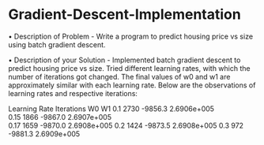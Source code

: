 # Gradient-Descent-Implementation
• Description of Problem - Write a program to predict housing price vs size using batch gradient descent.  

• Description of your Solution -
Implemented batch gradient descent to predict housing price vs size. Tried different learning rates, 
with which the number of iterations got changed.
The final values of w0 and w1 are approximately similar with each learning rate.
Below are the observations of learning rates and respective iterations:

Learning Rate			Iterations		  W0	             W1
0.1				   2730	    		-9856.3           2.6906e+005      
0.15				   1866			-9867.0		  2.6907e+005		
0.17				   1659			-9870.0           2.6908e+005
0.2				   1424			-9873.5           2.6908e+005
0.3				    972			-9881.3	          2.6909e+005

 		
